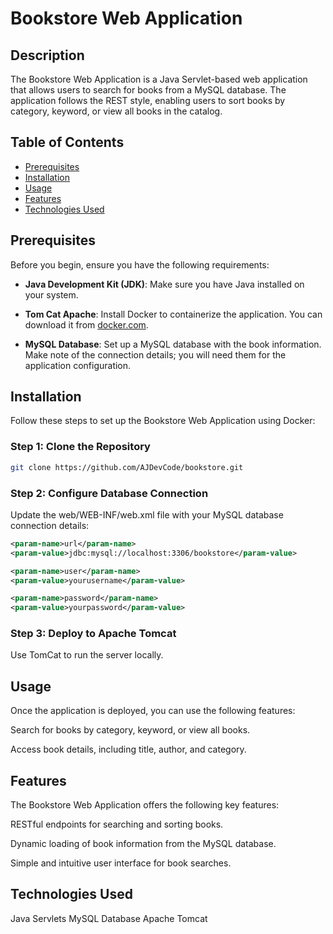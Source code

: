 # Bookstore Web Application

## Description
The Bookstore Web Application is a Java Servlet-based web application that allows users to search for books from a MySQL database. The application follows the REST style, enabling users to sort books by category, keyword, or view all books in the catalog.

## Table of Contents
- [Prerequisites](#prerequisites)
- [Installation](#installation)
- [Usage](#usage)
- [Features](#features)
- [Technologies Used](#technologies-used)


## Prerequisites
Before you begin, ensure you have the following requirements:

- **Java Development Kit (JDK)**: Make sure you have Java installed on your system.

- **Tom Cat Apache**: Install Docker to containerize the application. You can download it from [docker.com](https://www.docker.com/).

- **MySQL Database**: Set up a MySQL database with the book information. Make note of the connection details; you will need them for the application configuration.

## Installation
Follow these steps to set up the Bookstore Web Application using Docker:

### Step 1: Clone the Repository
```bash
git clone https://github.com/AJDevCode/bookstore.git
```
### Step 2: Configure Database Connection
Update the web/WEB-INF/web.xml file with your MySQL database connection details:
```xml
<param-name>url</param-name>
<param-value>jdbc:mysql://localhost:3306/bookstore</param-value>

<param-name>user</param-name>
<param-value>yourusername</param-value>

<param-name>password</param-name>
<param-value>yourpassword</param-value>
```
### Step 3: Deploy to Apache Tomcat
Use TomCat to run the server locally.

## Usage
Once the application is deployed, you can use the following features:

Search for books by category, keyword, or view all books.

Access book details, including title, author, and category.

## Features
The Bookstore Web Application offers the following key features:

RESTful endpoints for searching and sorting books.

Dynamic loading of book information from the MySQL database.

Simple and intuitive user interface for book searches.

## Technologies Used
Java Servlets
MySQL Database
Apache Tomcat
